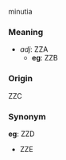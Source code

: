 minutia
### Meaning
+ _adj_: ZZA
    + __eg__: ZZB

### Origin

ZZC

### Synonym

__eg__: ZZD

+ ZZE


